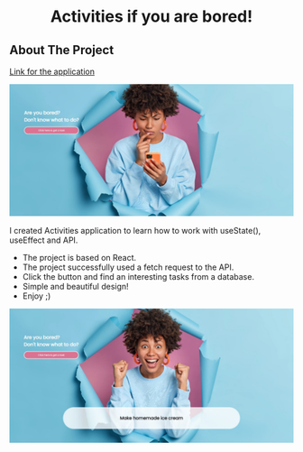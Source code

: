 <h1 align="center">Activities if you are bored!</h1>

<!-- ABOUT THE PROJECT -->
## About The Project

[Link for the application](https://alesya-superfin-fun-tasks.netlify.app/)

![Product Name Screen Shot](https://github.com/AlesyaSuperfin/fun-tasks/blob/main/src/funny_tasks.jpg)

I created Activities application to learn how to work with useState(), useEffect and API.

* The project is based on React.
* The project successfully used a fetch request to the API.
* Click the button and find an interesting tasks from a database.
* Simple and beautiful design!
* Enjoy ;)

![Product Name Screen Shot](https://github.com/AlesyaSuperfin/fun-tasks/blob/main/src/funny_tasks_two.jpg)

